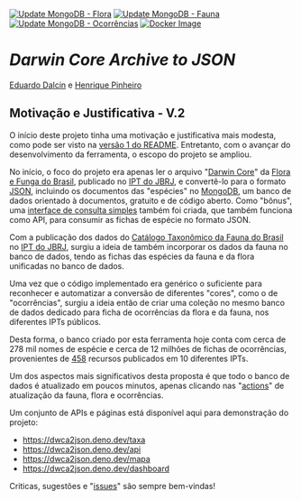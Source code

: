 [![Update MongoDB - Flora](https://github.com/biopinda/DarwinCoreJSON/actions/workflows/update-mongodb-flora.yml/badge.svg)](https://github.com/biopinda/DarwinCoreJSON/actions/workflows/update-mongodb-flora.yml)
[![Update MongoDB - Fauna](https://github.com/biopinda/DarwinCoreJSON/actions/workflows/update-mongodb-fauna.yml/badge.svg)](https://github.com/biopinda/DarwinCoreJSON/actions/workflows/update-mongodb-fauna.yml)
[![Update MongoDB - Ocorrências](https://github.com/biopinda/DarwinCoreJSON/actions/workflows/update-mongodb-occurrences.yml/badge.svg)](https://github.com/biopinda/DarwinCoreJSON/actions/workflows/update-mongodb-occurrences.yml)
[![Docker Image](https://github.com/biopinda/DarwinCoreJSON/actions/workflows/docker.yml/badge.svg)](https://github.com/biopinda/DarwinCoreJSON/pkgs/container/darwincorejson)
# ___Darwin Core Archive to JSON___

[Eduardo Dalcin](https://github.com/edalcin) e [Henrique Pinheiro](https://github.com/Phenome)

## Motivação e Justificativa - V.2

O início deste projeto tinha uma motivação e justificativa mais modesta, como pode ser visto na [versão 1 do README](https://github.com/edalcin/DarwinCoreJSON/blob/main/README.v1.md). Entretanto, com o avançar do desenvolvimento da ferramenta, o escopo do projeto se ampliou.

No início, o foco do projeto era apenas ler o arquivo "[Darwin Core](https://dwc.tdwg.org/)" da [Flora e Funga do Brasil](https://floradobrasil.jbrj.gov.br/consulta/), publicado no [IPT do JBRJ](https://ipt.jbrj.gov.br/jbrj/resource?r=lista_especies_flora_brasil), e convertê-lo para o formato [JSON](https://www.json.org/json-pt.html), incluindo os documentos das "espécies" no [MongoDB](https://www.mongodb.com/), um banco de dados orientado à documentos, gratuito e de código aberto. Como "bônus", uma [interface de consulta simples](https://dwca2json.deno.dev/taxa) também foi criada, que também funciona como API, para consumir as fichas de espécie no formato JSON.

Com a publicação dos dados do [Catálogo Taxonômico da Fauna do Brasil](http://fauna.jbrj.gov.br/) no [IPT do JBRJ](https://ipt.jbrj.gov.br/jbrj/resource?r=catalogo_taxonomico_da_fauna_do_brasil), surgiu a ideia de também incorporar os dados da fauna no banco de dados, tendo as fichas das espécies da fauna e da flora unificadas no banco de dados.

Uma vez que o código implementado era genérico o suficiente para reconhecer e automatizar a conversão de diferentes "cores", como o de "ocorrências", surgiu a ideia então de criar uma coleção no mesmo banco de dados dedicado para ficha de ocorrências da flora e da fauna, nos diferentes IPTs públicos.

Desta forma, o banco criado por esta ferramenta hoje conta com cerca de 278 mil nomes de espécie e cerca de 12 milhões de fichas de ocorrências, provenientes de [458](https://github.com/edalcin/DarwinCoreJSON/blob/main/referencias/occurrences.csv) recursos publicados em 10 diferentes IPTs.

Um dos aspectos mais significativos desta proposta é que todo o banco de dados é atualizado em poucos minutos, apenas clicando nas "[actions](https://github.com/edalcin/DarwinCoreJSON/actions)" de atualização da fauna, flora e ocorrências.

Um conjunto de APIs e páginas está disponível aqui para demonstração do projeto:

* https://dwca2json.deno.dev/taxa
* https://dwca2json.deno.dev/api
* https://dwca2json.deno.dev/mapa
* https://dwca2json.deno.dev/dashboard

Criticas, sugestões e "[issues](https://github.com/edalcin/DarwinCoreJSON/issues)" são sempre bem-vindas!
